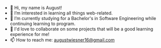 - 👋 Hi, my name is August!
- 👀 I’m interested in learning all things web-related.
- 🌱 I’m currently studying for a Bachelor's in Software Engineering while continuing learning to program.
- 💞️ I'd love to collaborate on some projects that will be a good learning experience for me!
- 📫 How to reach me: augustwiesner16@gmail.com
